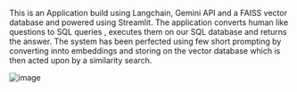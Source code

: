 This is an Application build using Langchain, Gemini API and a FAISS vector database and powered using Streamlit.
The application converts human like questions to SQL queries , executes them on our SQL database and returns the answer. The system has been perfected using few short prompting by converting innto embeddings and storing on the vector database which is then acted upon by a similarity search.

![image](https://github.com/user-attachments/assets/9873e06e-7b12-40fb-8762-a3ee28a8b013)
